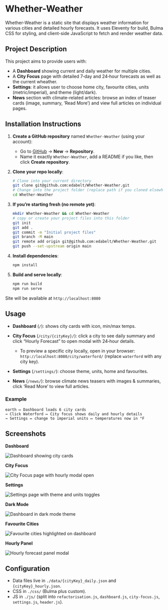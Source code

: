 # Whether-Weather

Whether-Weather is a static site that displays weather information for various cities and detailed hourly forecasts. It uses Eleventy for build, Bulma CSS for styling, and client-side JavaScript to fetch and render weather data.

## Project Description

This project aims to provide users with:

* A **Dashboard** showing current and daily weather for multiple cities.
* A **City Focus** page with detailed 7‑day and 24‑hour forecasts as well as the current wheather.
* **Settings**: it allows user to choose home city, favourite cities, units (metric/imperial), and theme (light/dark).
* **News** section with climate-related articles: browse an index of teaser cards (image, summary, ‘Read More’) and view full articles on individual pages.

## Installation Instructions

1. **Create a GitHub repository** named `Whether-Weather` (using your account):

   * Go to [GitHub](https://github.com) → **New** → **Repository**.
   * Name it exactly `Whether-Weather`, add a README if you like, then click **Create repository**.

2. **Clone your repo locally**:

   ```bash
   # Clone into your current directory
   git clone git@github.com:edabelt/Whether-Weather.git
   # Change into the project folder (replace path if you cloned elsewhere)
   cd Whether-Weather
   ```

3. **If you’re starting fresh (no remote yet)**:

   ```bash
   mkdir Whether-Weather && cd Whether-Weather
   # copy or create your project files into this folder
   git init
   git add .
   git commit -m "Initial project files"
   git branch -M main
   git remote add origin git@github.com:edabelt/Whether-Weather.git
   git push --set-upstream origin main
   ```

4. **Install dependencies**:

   ```bash
   npm install
   ```

5. **Build and serve locally**:

   ```bash
   npm run build
   npm run serve
   ```

Site will be available at `http://localhost:8080`

## Usage

* **Dashboard** (`/`): shows city cards with icon, min/max temps.
* **City Focus** (`/city/{cityKey}/`): click a city to see daily summary and click “Hourly Forecast” to open modal with 24‑hour details.

  * To preview a specific city locally, open in your browser:
    `http://localhost:8080/city/waterford/` (replace `waterford` with any city key).
* **Settings** (`/settings/`): choose theme, units, home and favourites.
* **News** (`/news/`): browse climate news teasers with images & summaries, click ‘Read More’ to view full articles.

### Example

```
earth ↦ Dashboard loads 6 city cards
→ Click Waterford ↦ City focus shows daily and hourly details
→ Settings ↦ change to imperial units ↦ temperatures now in °F
```

## Screenshots

**Dashboard**

![Dashboard showing city cards](./images/dashboard.png)

**City Focus**

![City Focus page with hourly modal open](./images/city-focus.png)

**Settings**

![Settings page with theme and units toggles](./images/settings.png)

**Dark Mode**

![Dashboard in dark mode theme](./images/dark-mode.png)

**Favourite Cities**

![Favourite cities highlighted on dashboard](./images/favourite-cities.png)

**Hourly Panel**

![Hourly forecast panel modal](./images/hourly-modal.png)

## Configuration

* Data files live in `./data/{cityKey}_daily.json` and `{cityKey}_hourly.json`.
* CSS in `./css/` (Bulma plus custom).
* JS in `./js/` (split into `refactorisation.js`, `dashboard.js`, `city-focus.js`, `settings.js`, `header.js`).
